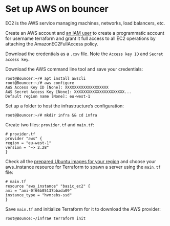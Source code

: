 # Set up AWS on bouncer

EC2 is the AWS service managing machines, networks, load balancers, etc.

Create an AWS account and [an IAM user](https://serverless-stack.com/chapters/create-an-iam-user.html) to create a
programmatic account for username terraform and grant it full access to all EC2 operations by 
attaching the AmazonEC2FullAccess policy. 

Download the credentials as a `.csv` file. Note the `Access key ID` and `Secret access key`.

Download the AWS command line tool and save your credentials:

```text
root@Bouncer:~/# apt install awscli
root@Bouncer:~/# aws configure
AWS Access Key ID [None]: XXXXXXXXXXXXXXXXXXX
AWS Secret Access Key [None]: XXXXXXXXXXXXXXXXXXXXXX...
Default region name [None]: eu-west-1
```

Set up a folder to host the infrastructure’s configuration:

    root@Bouncer:~/# mkdir infra && cd infra

Create two files: `provider.tf` and `main.tf`:

```text
# provider.tf
provider "aws" {
region = "eu-west-1"
version = "~> 2.28"
}
```

Check all the [prepared Ubuntu images for your region](https://cloud-images.ubuntu.com/locator/ec2/) and 
choose your aws_instance resource for Terraform to spawn a server using the `main.tf` file:

```text
# main.tf
resource "aws_instance" "basic_ec2" {
ami = "ami-0f66b05137bbada09"
instance_type = "hvm:ebs-ssd"
}
```

Save `main.tf` and initialize Terraform for it to download the AWS provider:

    root@Bounce:~/infra# terraform init



